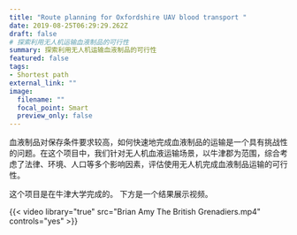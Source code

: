 ```yaml
---
title: "Route planning for Oxfordshire UAV blood transport "
date: 2019-08-25T06:29:29.262Z
draft: false
# 探索利用无人机运输血液制品的可行性
summary: 探索利用无人机运输血液制品的可行性
featured: false
tags:
- Shortest path
external_link: ""
image:
  filename: ""
  focal_point: Smart
  preview_only: false
---
```

<!-- 血液制品对保存条件要求较高，如何快速地完成血液制品的运输是一个具有挑战性的问题。在这个项目中，我们针对无人机血液运输场景，以牛津郡为范围，综合考虑了法律、环境、人口等多个影响因素，评估使用无人机完成血液制品运输的可行性。 -->
血液制品对保存条件要求较高，如何快速地完成血液制品的运输是一个具有挑战性的问题。在这个项目中，我们针对无人机血液运输场景，以牛津郡为范围，综合考虑了法律、环境、人口等多个影响因素，评估使用无人机完成血液制品运输的可行性。

<!-- 这个项目是在牛津大学完成的。 -->
这个项目是在牛津大学完成的。 下方是一个结果展示视频。


{{< video library="true" src="Brian Amy The British Grenadiers.mp4" controls="yes" >}}